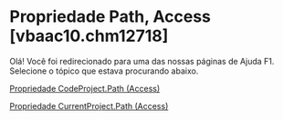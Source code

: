 
# Propriedade Path, Access [vbaac10.chm12718]

Olá! Você foi redirecionado para uma das nossas páginas de Ajuda F1. Selecione o tópico que estava procurando abaixo.

[Propriedade CodeProject.Path (Access)](http://msdn.microsoft.com/library/3d811cc3-ebb3-3cbc-fc3d-e1ab40ceea27%28Office.15%29.aspx)

[Propriedade CurrentProject.Path (Access)](http://msdn.microsoft.com/library/25f28502-b5fc-aafa-9189-eb091907a529%28Office.15%29.aspx)

